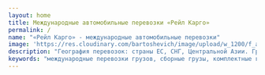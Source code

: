 ```yaml
---
layout: home
title: Международные автомобильные перевозки «Рейл Карго»
permalink: /
name: "«Рейл Карго» - международные автомобильные перевозки"
image: 'https://res.cloudinary.com/bartoshevich/image/upload/w_1200/f_auto,q_auto/v1634735986/rcargo/s.jpg'
description: "География перевозок: страны ЕС, СНГ, Центральной Азии. Грузы: сборные, комплектные, крупногабаритные, опасные (APR), морские контейнеры, небольшие партии грузов отдельным малотон­нажным транспортом."
keywords: "международные перевозки грузов, сборные грузы, комплектные грузы, крупногабаритные грузы, опасные грузы, морские контейнеры" 
---
```

